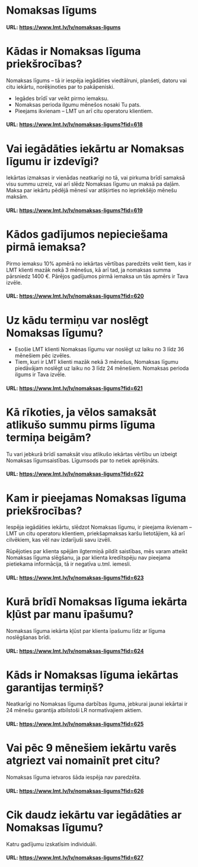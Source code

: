 # Nomaksas līgums 
#### URL: https://www.lmt.lv/lv/nomaksas-ligums

# Kādas ir Nomaksas līguma priekšrocības?

Nomaksas līgums – tā ir iespēja iegādāties viedtālruni, planšeti, datoru vai citu iekārtu, norēķinoties par to pakāpeniski.

 - Iegādes brīdī var veikt pirmo iemaksu.
 - Nomaksas perioda ilgumu mēnešos nosaki Tu pats.
 - Pieejams ikvienam – LMT un arī citu operatoru klientiem.


#### URL: https://www.lmt.lv/lv/nomaksas-ligums?fid=618
  
  
# Vai iegādāties iekārtu ar Nomaksas līgumu ir izdevīgi?

Iekārtas izmaksas ir vienādas neatkarīgi no tā, vai pirkuma brīdī samaksā visu summu uzreiz, vai arī slēdz Nomaksas līgumu un maksā pa daļām. Maksa par iekārtu pēdējā mēnesī var atšķirties no iepriekšējo mēnešu maksām.


#### URL: https://www.lmt.lv/lv/nomaksas-ligums?fid=619
  
  
# Kādos gadījumos nepieciešama pirmā iemaksa?

Pirmo iemaksu 10% apmērā no iekārtas vērtības paredzēts veikt tiem, kas ir LMT klienti mazāk nekā 3 mēnešus, kā arī tad, ja nomaksas summa pārsniedz 1400 €. Pārējos gadījumos pirmā iemaksa un tās apmērs ir Tava izvēle.


#### URL: https://www.lmt.lv/lv/nomaksas-ligums?fid=620
  
  
# Uz kādu termiņu var noslēgt Nomaksas līgumu?

 - Esošie LMT klienti Nomaksas līgumu var noslēgt uz laiku no 3 līdz 36 mēnešiem pēc izvēles.
 - Tiem, kuri ir LMT klienti mazāk nekā 3 mēnešus, Nomaksas līgumu piedāvājam noslēgt uz laiku no 3 līdz 24 mēnešiem. Nomaksas perioda ilgums ir Tava izvēle.


#### URL: https://www.lmt.lv/lv/nomaksas-ligums?fid=621
  
  
# Kā rīkoties, ja vēlos samaksāt atlikušo summu pirms līguma termiņa beigām?

Tu vari jebkurā brīdī samaksāt visu atlikušo iekārtas vērtību un izbeigt Nomaksas līgumsaistības. Līgumsods par to netiek aprēķināts.


#### URL: https://www.lmt.lv/lv/nomaksas-ligums?fid=622
  
  
# Kam ir pieejamas Nomaksas līguma priekšrocības?

Iespēja iegādāties iekārtu, slēdzot Nomaksas līgumu, ir pieejama ikvienam – LMT un citu operatoru klientiem, priekšapmaksas karšu lietotājiem, kā arī cilvēkiem, kas vēl nav izdarījuši savu izvēli.

Rūpējoties par klienta spējām ilgtermiņā pildīt saistības, mēs varam atteikt Nomaksas līguma slēgšanu, ja par klienta kredītspēju nav pieejama pietiekama informācija, tā ir negatīva u.tml. iemesli.


#### URL: https://www.lmt.lv/lv/nomaksas-ligums?fid=623
  
  
# Kurā brīdī Nomaksas līguma iekārta kļūst par manu īpašumu?

Nomaksas līguma iekārta kļūst par klienta īpašumu līdz ar līguma noslēgšanas brīdi.


#### URL: https://www.lmt.lv/lv/nomaksas-ligums?fid=624
  
  
# Kāds ir Nomaksas līguma iekārtas garantijas termiņš?

Neatkarīgi no Nomaksas līguma darbības ilguma, jebkurai jaunai iekārtai ir 24 mēnešu garantija atbilstoši LR normatīvajiem aktiem.


#### URL: https://www.lmt.lv/lv/nomaksas-ligums?fid=625
  
  
# Vai pēc 9 mēnešiem iekārtu varēs atgriezt vai nomainīt pret citu?

Nomaksas līguma ietvaros šāda iespēja nav paredzēta.


#### URL: https://www.lmt.lv/lv/nomaksas-ligums?fid=626
  
  
# Cik daudz iekārtu var iegādāties ar Nomaksas līgumu?

Katru gadījumu izskatīsim individuāli.


#### URL: https://www.lmt.lv/lv/nomaksas-ligums?fid=627
  
  

